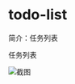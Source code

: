 # todo-list

简介：任务列表

任务列表

![截图](https://img.alicdn.com/tfs/TB1znQvwWmWBuNjy1XaXXXCbXXa-2686-626.png)
